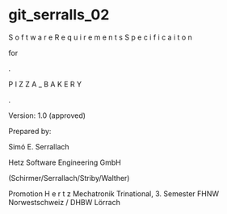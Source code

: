 git_serralls_02
===============

S o f t w a r e   R e q u i r e m e n t s   S p e c i f i c a i t o n

for

.

P I Z Z A _ B A K E R Y

.

Version: 1.0 (approved)


Prepared by:

Simó E. Serrallach

Hetz Software Engineering GmbH

(Schirmer/Serrallach/Striby/Walther)



Promotion  H e r t z
Mechatronik Trinational, 3. Semester
FHNW Norwestschweiz / DHBW Lörrach
